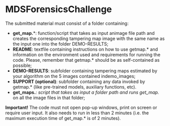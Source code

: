 # MDSForensicsChallenge
The submitted material must consist of a folder containing:
- **get_map.***: function/script that takes as input an​image file path and creates the corresponding tampering map image ​with the same name as the input one​ into the folder DEMO-RESULTS;
- **README**: textfile containing instructions on how to use getmap.* and information on the environment used and requirements for running the code. Please, remember that getmap.* should be as self-contained as possible;
- **DEMO-RESULTS**: subfolder containing tampering maps estimated by your algorithm on the 5 images contained in ​demo_images;
- **SUPPORT (optional)**: subfolder containing any data invoked by getmap.* (like pre-trained models, auxiliary functions, etc).
- **get_maps.***: script that takes as input a folder path and runs get_map.* on all the image files in that folder;

**Important!** The code must not open pop-up windows, print on screen or require user input. It also needs to run in less than 2 minutes (i.e. the maximum execution time of get_map.* is of 2 minutes).